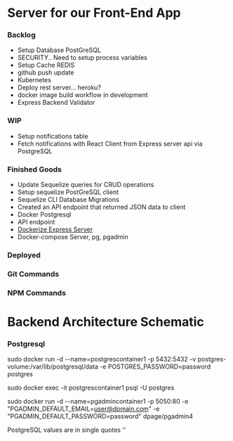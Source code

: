 # Server for our Front-End App

### Backlog

- Setup Database PostGreSQL
- SECURITY.. Need to setup process variables
- Setup Cache REDIS
- github push update
- Kubernetes
- Deploy rest server... heroku?
- docker image build workflow in development
- Express Backend Validator

### WIP

- Setup notifications table
- Fetch notifications with React Client from Express server api via PostgreSQL

### Finished Goods

- Update Sequelize queries for CRUD operations
- Setup sequelize PostGreSQL client
- Sequelize CLI Database Migrations
- Created an API endpoint that returned JSON data to client
- Docker Postgresql
- API endpoint
- [Dockerize Express Server]("https://nodejs.org/en/docs/guides/nodejs-docker-webapp/")
- Docker-compose Server, pg, pgadmin

### Deployed

### Git Commands

### NPM Commands

# Backend Architecture Schematic

### Postgresql

<!-- Postgres Server -->

sudo docker run -d --name=postgrescontainer1 -p 5432:5432 -v postgres-volume:/var/lib/postgresql/data -e POSTGRES_PASSWORD=password postgres

<!-- Postgres Server Interactive-->

sudo docker exec -it postgrescontainer1 psql -U postgres

<!-- Postgres Admin -->

sudo docker run -d --name=pgadmincontainer1 -p 5050:80 -e "PGADMIN_DEFAULT_EMAIL=user@domain.com" -e "PGADMIN_DEFAULT_PASSWORD=password" dpage/pgadmin4

PostgreSQL values are in single quotes ‘’

<!-- must create tables in schemas/public/tables folder in order to be accessed by postgres-node client -->

<!-- https://towardsdatascience.com/how-to-run-postgresql-and-pgadmin-using-docker-3a6a8ae918b5 -->

<!-- https://linuxhint.com/run_postgresql_docker_compose/ -->

<!-- dockerhub -->

<!-- https://nodejs.org/en/docs/guides/nodejs-docker-webapp/ -->

<!-- https://faun.pub/step-by-step-guide-to-dockerize-a-node-js-express-application-cb6be4159cf1 -->

<!-- docker tag local-image:tagname new-repo:tagname
docker push new-repo:tagname
docker push joshjacobbaker/backendexpressserverpostgres:tagname -->

<!-- curl -X POST -H "Content-Type: application/json" \
    -d '{"title": "newTitle, "content": "newContent", "userId": "5"}' \
    https://jsonplaceholder.typicode.com/posts -->

<!-- curl -X POST -H "Content-Type: application/json" \
    -d '{"title": "newTitle, "content": "newContent", "userId": "5"}' \ http://localhost:8080/posts -->

<!-- https://date-fns.org/docs/Getting-Started -->

<!-- sudo docker build -t joshjacobbaker/backendexpressserverpostgres:latest . -->

<!-- https://sequelize.org/docs/v6/core-concepts/model-basics/ -->

<!-- https://www.youtube.com/watch?v=ikJ5AXDj3go&list=PLpPnRKq7eNW1-2dnfzYkDcwFxOWxKiyAy&index=6 -->
